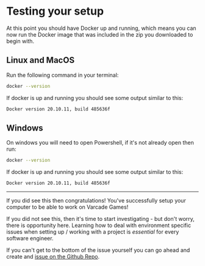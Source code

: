 # Testing your setup

At this point you should have Docker up and running, which means you can now run the Docker image that was included in the zip you downloaded to begin with.

## Linux and MacOS

Run the following command in your terminal:

```bash
docker --version
```

If docker is up and running you should see some output similar to this:

```bash
Docker version 20.10.11, build 485636f
```

## Windows

On windows you will need to open Powershell, if it's not already open then run:

```bash
docker --version
```

If docker is up and running you should see some output similar to this:

```bash
Docker version 20.10.11, build 485636f
```

***

If you did see this then congratulations! You've successfully setup your computer to be able to work on Varcade Games!

If you did not see this, then it's time to start investigating - but don't worry, there is opportunity here. Learning how to deal with environment specific issues when setting up / working with a project is *essential* for every software engineer.

If you can't get to the bottom of the issue yourself you can go ahead and create and [issue on the Github Repo](https://github.com/Code-Over-Time/varcade_games/issues).